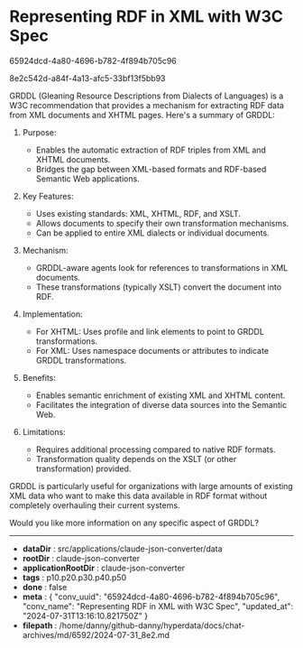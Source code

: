 # Representing RDF in XML with W3C Spec

65924dcd-4a80-4696-b782-4f894b705c96

8e2c542d-a84f-4a13-afc5-33bf13f5bb93

 GRDDL (Gleaning Resource Descriptions from Dialects of Languages) is a W3C recommendation that provides a mechanism for extracting RDF data from XML documents and XHTML pages. Here's a summary of GRDDL:

1. Purpose:
   - Enables the automatic extraction of RDF triples from XML and XHTML documents.
   - Bridges the gap between XML-based formats and RDF-based Semantic Web applications.

2. Key Features:
   - Uses existing standards: XML, XHTML, RDF, and XSLT.
   - Allows documents to specify their own transformation mechanisms.
   - Can be applied to entire XML dialects or individual documents.

3. Mechanism:
   - GRDDL-aware agents look for references to transformations in XML documents.
   - These transformations (typically XSLT) convert the document into RDF.

4. Implementation:
   - For XHTML: Uses profile and link elements to point to GRDDL transformations.
   - For XML: Uses namespace documents or attributes to indicate GRDDL transformations.

5. Benefits:
   - Enables semantic enrichment of existing XML and XHTML content.
   - Facilitates the integration of diverse data sources into the Semantic Web.

6. Limitations:
   - Requires additional processing compared to native RDF formats.
   - Transformation quality depends on the XSLT (or other transformation) provided.

GRDDL is particularly useful for organizations with large amounts of existing XML data who want to make this data available in RDF format without completely overhauling their current systems.

Would you like more information on any specific aspect of GRDDL?

---

* **dataDir** : src/applications/claude-json-converter/data
* **rootDir** : claude-json-converter
* **applicationRootDir** : claude-json-converter
* **tags** : p10.p20.p30.p40.p50
* **done** : false
* **meta** : {
  "conv_uuid": "65924dcd-4a80-4696-b782-4f894b705c96",
  "conv_name": "Representing RDF in XML with W3C Spec",
  "updated_at": "2024-07-31T13:16:10.821750Z"
}
* **filepath** : /home/danny/github-danny/hyperdata/docs/chat-archives/md/6592/2024-07-31_8e2.md